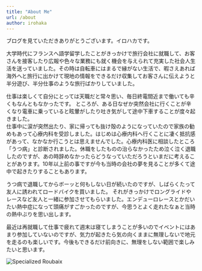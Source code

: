 ```yaml
---
title: "About Me"
url: /about
author: irohaka
---
```


ブログを見ていただきありがとうございます。イロハカです。
 

大学時代にフランスへ語学留学したことがきっかけで旅行会社に就職して、お客さんを接客したり広報や色々な業務にも就く機会を与えられて充実した社会人生活を送っていました。その時は自転車にはまるで縁がない生活で、暇さえあれば海外へと旅行に出かけて現地の情報をできるだけ収集してお客さんに伝えようと半分遊び、半分仕事のような旅行ばかりしていました。  
  

仕事は楽しくて自分にとっては天職だと常々思い、毎日終電間近まで働いても辛くもなんともなかったです。
ところが、ある日なぜか突然会社に行くことが辛くなり電車に乗っていると眩暈がしたり吐き気がして途中下車することが度々起きました。  
仕事中に涙が突然出たり、家に帰っても抜け殻のようになっていたので家族の勧めもあって心療内科を受診しました。はじめは心療内科へ行くことに凄く抵抗感があって、なかなか行こうとは思えませんでした。心療内科医に相談したところ「うつ病」と診断されました。休職をしたものの治らなかったため泣く泣く退職したのですが、あの時辞めなかったらどうなっていただろうといまだに考えることがあります。10年以上前の事ですが今も当時の会社の夢を見ることが多くて途中で起きたりすることもあります。  
  
   

うつ病で退職してからボーッと何もしない日が続いたのですが、しばらくたって友人に誘われてロードバイクを買いました。
それがきっかけでロングライドやレースなど友人と一緒に参加させてもらいました。エンデューロレースとかだいたい熱中症になって頭痛がすごかったのですが、今思うとよく走れたなぁと当時の熱中ぶりを思い出します。  

最近は再就職して仕事で疲れて週末は寝てしまうことが多いのでイベントにはあまり参加していないのですが、気力が起きたら気の向くままに無理しないで地元を走るのも楽しいです。今後もできるだけ前向きに、無理をしない範囲で楽しみたいと思います。  
  

![Specialized Roubaix](/pages/images/about.jpg)